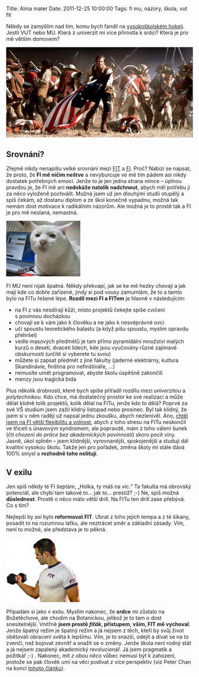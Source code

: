 Title: Alma mater
Date: 2011-12-25 10:00:00
Tags: fi mu, názory, škola, vut fit

Někdy se zamýšlím nad tím, komu bych fandil na [vysokoškolském hokeji](http://hokejovysouboj.cz/). Jestli VUT nebo MU. Která z univerzit mi více přirostla k srdci? Která je pro mě větším domovem?

![obrázek](images/158.jpg)

## Srovnání?

Zřejmě nikdy nenapíšu velké srovnání mezi [FIT](https://www.fit.vutbr.cz) a [FI](http://www.fi.muni.cz/). Proč? Nabízí se napsat, že proto, že **FI mě ničím neštve** a nevyburcuje ve mě tím pádem asi nikdy dostatek potřebných emocí. Jenže to je jen jedna strana mince – úplnou pravdou je, že FI mě ani **nedokáže natolik nadchnout**, abych měl potřebu ji za něco vyloženě pochválit. Možná jsem už jen dlouhými studii otupělý a spíš čekám, až dostanu diplom a ze škol konečně vypadnu, možná tak nemám dost motivace k radikálním názorům. Ale možná je to prostě tak a FI je pro mě neslaná, nemastná.

![obrázek](images/157.jpg)

FI MU není nijak špatná. Někdy překvapí, jak se ke mě hezky chovají a jak mají kde co dobře zařízené, jindy si pod vousy zamumlám, že to a tamto bylo na FITu řešené lépe. **Rozdíl mezi FI a FITem** je hlavně v následujícím:

-   na FI z vás nesdírají kůži, místo projektů čekejte spíše cvičení s povinnou docházkou
-   chovají se k vám jako k člověku a ne jako k nesvéprávné ovci
-   učí spoustu teoretického balastu (a když píšu spoustu, myslím opravdu přehršel)
-   vedle masových předmětů je tam přímo pyramidální množství malých kurzů o deseti, dvaceti lidech, kde jsou vyučovány různé zajímavé obskurnosti (určitě si vyberete tu svou)
-   můžete si zapsat předmět z jiné fakulty (jaderné elektrárny, kultura Skandinávie, finština pro nefinštináře, …)
-   nemusíte umět programovat, abyste školu úspěšně zakončili
-   menzy jsou tragická bída

Plus několik drobností, které bych spíše přiřadil rozdílu mezi *univerzitou* a *polytechnikou*. Kdo chce, má dostatečný prostor ke své realizaci a může dělat klidně tolik projektů, kolik dělal na FITu, jenže kdo to dělá? Poprvé za své VŠ studium jsem zažil klidný listopad nebo prosinec. Byl tak klidný, že jsem si v něm raději už napsal jednu zkoušku, abych nezlenivěl. Ano, [chtěl jsem na FI větší flexibilitu a volnost](http://honzajavorek.cz/blog/byl-jsem-fit), abych z toho stresu na FITu neskončil ve třiceti s únavovým syndromem, ale popravdě, mám z toho válení šunek (čti *chození do práce bez akademických povinností*) skoro pocit viny. Jasně, úkol splněn – jsem klidnější, vyrovnanější, spokojenější a studuji dál kvalitní vysokou školu. Takže jen pro pořádek, změna školy mi stále dává 100% smysl a **rozhodně toho nelituji**.

## V exilu

Jen spíš někdy té FI šeptám, „Holka, ty máš na víc.“ Ta fakulta má obrovský potenciál, ale chybí tam takové to… jak to… prestiž? ;-) Ne, spíš možná **důslednost**. Prostě o něco málo větší drill. Na FITu ten drill zase přebývá. Co s tím?

Nejlepší by asi bylo **reformovat FIT**. Ubrat z toho jejich tempa a z té šikany, posadit to na rozumnou laťku, ale neztrácet směr a základní zásady. Vím, není to možné, ale představa je to pěkná.

![obrázek](images/156.jpg)

Připadám si jako v exilu. Myslím nakonec, že **srdce** mi zůstalo na Božetěchove, ale chodím na Botanickou, jelikož je to tam o dost snesitelnější. Vnitřně **jsem prostě *fiťák*, přístupem, vším, FIT mě vychoval**. Jenže špatný režim je špatný režim a já nejsem z těch, kteří by svůj život obětovali obracení světa k lepšímu. Vím, je to snazší, odejít a dívat se na to zvenčí, než bojovat zevnitř a snažit se o změny. Jenže škola není rodný stát a já nejsem zapálený akademický revolucionář. Já jsem pragmatik a požitkář ;-) . Nakonec, mít *z obou něco* vůbec nemusí být k zahození, protože se pak člověk umí na věci podívat z více perspektiv (viz Peter Chan na konci [tohoto článku](http://www.super.cz/7395-thajske-pc-air-obsluhuji-transsexualni-chlapci.html)).
